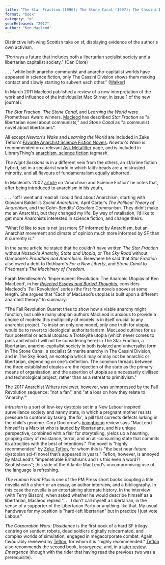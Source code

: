 ```yaml
---
title: "The Star Fraction (1996); The Stone Canal (1997); The Cassini Division (1999); The Sky Road (1999); Cosmonaut Keep (2000); Dark Light (2001);  Newton's Wake (2004);  Learning the World (2005); The Night Sessions (2008); Intrusion (2012); The Human Front Plus (2013); The Corporation Wars: Dissidence (2016), Insurgence (2016), Emergence (2017)"
format: "book"
category: "m"
yearReleased: "2017"
author: "Ken Macleod"
---
```


Distinctive left-wing Scottish take on sf, displaying evidence of the author's own activism.

"Portrays a future that includes both a libertarian socialist society and a libertarian capitalist society." (Dan Clore)

. . . "while both anarcho-communist and  anarcho-capitalist worlds have appeared in science fiction, only The Cassini  Division shows them making contact and slowly starting to subvert each  other." (<a href="http://reason.com/archives/2000/11/01/anarchies-states-and-utopias">Walker</a>)

In March 2011 Macleod published a review of a new interpretation of the work and  influence of the individualist Max Stirner, in issue 1 of the new journal _i_.

_The Star Fraction_, _The Stone Canal_, and _Learning the World_ were Prometheus  Award winners. <a href="http://libertarian.co.uk/lapubs/persp/persp010.pdf"> Macleod</a> has described _Star Fraction_ as "a libertarian novel about  communists," and _Stone Canal_ as "a communist novel about libertarians".

All except _Newton's Wake_  and _Learning the World_ are  included in Zeke Teflon's <a href="http://seesharppress.wordpress.com/2013/10/24/anarchist-science-fiction-favorite-novels/"> Favorite Anarchist Science Fiction Novels</a>. _Newton's Wake_ is  recommended on a relevant <a href="http://ask.metafilter.com/256904/No-More-Culture-Books-left-what-other-SF-is-like-Iain-Banks"> Ask Metafilter</a> page, and is included in LibraryThing's <a href="http://www.librarything.com/tag/anarchism,+science+fiction">anarchism,  science fiction</a> tagmash.

_The Night Sessions_ is in a different  vein from the others, an sf/crime fiction hybrid, set in a secularist world in  which faith-heads are a mistrusted minority, and all flavours of fundamentalism  equally abhorred.

In Macleod's 2002 <a href="http://media.wix.com/ugd/f0c74f_a5e27cce5f504aaea74c0c7f38946ff6.pdf"> article</a> on 'Anarchism and Science Fiction' he notes that, after being introduced to anarchism in his youth,

. . . "off I went and read all I could find about Anarchism, starting with Giovanni Baldelli’s _Social Anarchism_, April Carter’s _The Political Theory of Anarchism_, and the Cohn-Bendits’ _Obsolete Communism_. They didn’t make me an Anarchist, but they changed my life. By way of retaliation, I’d like to get more Anarchists interested in science fiction, and change theirs.

"What I’d like to see is not just more SF informed by Anarchism, but an Anarchist movement and climate of opinion much more informed by SF than it currently is."

In the same article he stated that he couldn't have written _The Star Fraction_ without Nozack's _Anarchy, State and Utopia_, or _The Sky Road_ without Gambone's _Proudhon and Anarchism_. Elsewhere he said that _Star Fraction_ also owed a debt to Rothbard's _For a New Liberty_, and _Stone Canal_ to Friedman's _The Machinery of Freedom_.

Farah Mendlesohn's 'Impermanent Revolution: The Anarchic Utopias of Ken MacLeod', in her <a href="https://www.smashwords.com/books/view/696324">_Rejected Essays and Buried Thoughts_</a>, considers Macleod's 'Fall Revolution' series (the first four novels above) at some length. She argues that "Each of MacLeod’s utopias is built upon a different anarchist theory." In summary:

"The Fall Revolution Quartet tries to show how a viable anarchy might function, but unlike many utopian authors MacLeod is anxious to provide a choice of models: this multiplicity of models is in itself crucial to any anarchist project. To insist on only one model, only one truth for utopia, would be to revert to ideological authoritarianism. MacLeod outlines for us four potential or actual utopias: a Trotskyite utopia (which never comes to pass and which I will not be considering here) in The Star Fraction, a libertarian, anarcho-capitalist society in both isolated and universalist form in The Stone Canal, a socialist Stirnerite anarchy in The Cassini Division, and in The Sky Road, an ecotopia which may or may not be anarchic or libertarian, depending on one’s definition. The common threads between the three established utopias are the rejection of the state as the primary means of organisation, and the assertion of utopia as a necessarily civilised and technological project, rather than as a retreat to primitivism."

The 2017 <a href="https://anarchism.pageabode.com/blog/kropotkin-servitude-or-freedom-1900/">Anarchist Writers</a> reviewer, however, was unimpressed by the Fall Revolution sequence: "not a fan", and "at a loss on how they relate to 'Anarchy.'"

_Intrusion_ is a sort of low-key dystopia set in a New Labour inspired surveillance society and nanny state, in which a pregnant mother resists pressure to conform by taking 'the fix', a pill that corrects defects lurking in the child's genome. Cory Doctorow's <a href="http://boingboing.net/2012/03/01/ken-macleods-intrusion.html">boingboing</a> review says "MacLeod himself is a Marxist who is lauded by libertarians, and his unique perspective, combined with a flair for storytelling, yields up a haunting, gripping story of resistance, terror, and an all-consuming state that commits its atrocities with the best of intentions." The novel is "highly recommended" by <a href="https://seesharppress.wordpress.com/2015/12/22/intrusion-by-ken-macleod-a-modern-1984/">
Zeke Teflon</a>, for whom this is "the best near-future dystopian sci-fi novel that’s appeared in years." Teflon, however, is annoyed by MacLeod's "impenetrable Britishisms and (is this even a word?) Scottishisms"; this side of the Atlantic MacLeod's uncompromising use of the language is refreshing.

_The Human Front Plus_ is one of the PM Press short books coupling a title novella with a short or an essay, an author interview, and a bibliography. In this case the novella is an entertaining alternate history. In the interview (with Terry Bisson), when asked whether he would describe himself as a libertarian, Macleod replied ". . . I don't call myself a Libertarian, in the sense of a supporter of the Libertarian Party or anything like that. My usual handwave for my position is "hard-left libertarian" but in practice I just vote Labour."

_The Corporation Wars: Dissidence_ is the first book of a hard SF trilogy centring on sentient robots, dead soldiers digitally reincarnated, and complex worlds of simulation, engaged in megacorporate combat. Again, favourably reviewed by [Teflon](https://seesharppress.wordpress.com/2016/12/21/the-corporation-wars-dissidence-by-ken-macleod/), for whom it is "highly recommended." <a href="https://seesharppress.wordpress.com/tag/military-science-fiction/">
Teflon</a> also recommends the second book, _Insurgence,_ and, in a <a href="https://seesharppress.wordpress.com/2017/10/29/review-the-corporation-wars-emergence-by-ken-macleod/">later review</a>, _Emergence_ (though with the rider that having read the previous two was a prerequisite).

